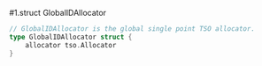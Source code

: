 #1.struct GlobalIDAllocator

```go
// GlobalIDAllocator is the global single point TSO allocator.
type GlobalIDAllocator struct {
	allocator tso.Allocator
}

```